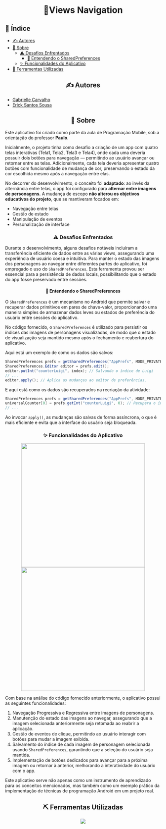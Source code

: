 <h1 align="center">📱Views Navigation</h1>

## 📝 Índice
- [✍️ Autores](#%EF%B8%8F-autores)
- [🧐 Sobre](#-sobre)
  - [⚠ Desafios Enfrentados](#-desafios-enfrentados)
    - [📖 Entendendo o SharedPreferences](#-entendendo-o-sharedpreferences)
  - [✨ Funcionalidades do Aplicativo](#-funcionalidades-do-aplicativo)
- [🧐 Ferramentas Utilizadas](#%EF%B8%8F-ferramentas-utilizadas)

<h2 align=center>✍️ Autores</h2>

- [Gabrielle Carvalho](https://github.com/GabrielleCGNeves)
- [Erick Santos Sousa](https://github.com/ericksantos12)

<h2 align=center>🧐 Sobre</h2>

Este aplicativo foi criado como parte da aula de Programação Mobile, sob a orientação do professor **Paulo**. 

Inicialmente, o projeto tinha como desafio a criação de um app com quatro telas interativas (Tela1, Tela2, Tela3 e Tela4), onde cada uma deveria possuir dois botões para navegação — permitindo ao usuário avançar ou retornar entre as telas. Adicionalmente, cada tela deveria apresentar quatro botões com funcionalidade de mudança de cor, preservando o estado da cor escolhida mesmo após a navegação entre elas. 

No decorrer do desenvolvimento, o conceito foi **adaptado**: ao invés da alternância entre telas, o app foi configurado para **alternar entre imagens de personagens.** A mudança de escopo **não alterou os objetivos educativos do projeto**, que se mantiveram focados em:

- Navegação entre telas
- Gestão de estado
- Manipulação de eventos
- Personalização de interface

<h3 align=center>⚠ Desafios Enfrentados</h3>

Durante o desenvolvimento, alguns desafios notáveis incluíram a transferência eficiente de dados entre as várias views, assegurando uma experiência de usuário coesa e intuitiva. Para manter o estado das imagens dos personagens ao navegar entre diferentes partes do aplicativo, foi empregado o uso do `SharedPreferences`. Esta ferramenta provou ser essencial para a persistência de dados locais, possibilitando que o estado do app fosse preservado entre sessões.

<h4 align=center>📖 Entendendo o SharedPreferences</h4>

O `SharedPreferences` é um mecanismo no Android que permite salvar e recuperar dados primitivos em pares de chave-valor, proporcionando uma maneira simples de armazenar dados leves ou estados de preferência do usuário entre sessões do aplicativo.

No código fornecido, o `SharedPreferences` é utilizado para persistir os índices das imagens de personagens visualizadas, de modo que o estado de visualização seja mantido mesmo após o fechamento e reabertura do aplicativo.

Aqui está um exemplo de como os dados são salvos:
```java
SharedPreferences prefs = getSharedPreferences("AppPrefs", MODE_PRIVATE);
SharedPreferences.Editor editor = prefs.edit();
editor.putInt("counterLuigi", index); // Salvando o índice de Luigi
// ...
editor.apply(); // Aplica as mudanças ao editor de preferências.
```

E aqui está como os dados são recuperados na recriação da atividade:
```java
SharedPreferences prefs = getSharedPreferences("AppPrefs", MODE_PRIVATE);
universalCounter[0] = prefs.getInt("counterLuigi", 0); // Recupera o índice de Luigi
// ...
```

Ao invocar `apply()`, as mudanças são salvas de forma assíncrona, o que é mais eficiente e evita que a interface do usuário seja bloqueada.

<h3 align=center>✨ Funcionalidades do Aplicativo</h3>
<div align=center>
  <img src="https://files.catbox.moe/5mhray.png" height="400"> 
  <img src="https://files.catbox.moe/ncmuhw.png" height="400"> 
</div>

Com base na análise do código fornecido anteriormente, o aplicativo possui as seguintes funcionalidades:

1. Navegação Progressiva e Regressiva entre imagens de personagens.
2. Manutenção do estado das imagens ao navegar, assegurando que a imagem selecionada anteriormente seja retomada ao reabrir a aplicação.
3. Gestão de eventos de clique, permitindo ao usuário interagir com botões para mudar a imagem exibida.
4. Salvamento do índice de cada imagem de personagem selecionada usando `SharedPreferences`, garantindo que a seleção do usuário seja mantida.
5. Implementação de botões dedicados para avançar para a próxima imagem ou retornar à anterior, melhorando a interatividade do usuário com o app.

Este aplicativo serve não apenas como um instrumento de aprendizado para os conceitos mencionados, mas também como um exemplo prático da implementação de técnicas de programação Android em um projeto real.

<h2 align=center>⛏️ Ferramentas Utilizadas</h2>
<div align=center>
<a href="https://skillicons.dev"><img src="https://skillicons.dev/icons?i=androidstudio,java,github,git"></a>
</div>

